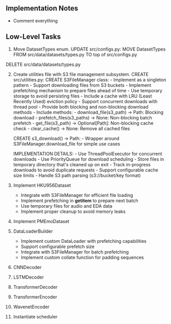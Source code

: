 

## Implementation Notes
- Comment everything



## Low-Level Tasks
1. Move DatasetTypes enum.
UPDATE src/configs.py:
    MOVE DatasetTypes FROM src/data/datasets/types.py TO top of src/configs.py

DELETE src/data/datasets/types.py

2. Create utilities file with S3 file management subsystem.
CREATE src/utilities.py:
    CREATE S3FileManager class:
        - Implement as a singleton pattern
        - Support downloading files from S3 buckets
        - Implement prefetching mechanism to prepare files ahead of time
        - Use temporary storage to avoid persisting files
        - Include a cache with LRU (Least Recently Used) eviction policy
        - Support concurrent downloads with thread pool
        - Provide both blocking and non-blocking download methods
        - Include methods:
            - download_file(s3_path) -> Path: Blocking download
            - prefetch_files(s3_paths) -> None: Non-blocking batch prefetch
            - get_file(s3_path) -> Optional[Path]: Non-blocking cache check
            - clear_cache() -> None: Remove all cached files
        
    CREATE s3_download() -> Path:
        - Wrapper around S3FileManager.download_file for simple use cases
        
    IMPLEMENTATION DETAILS:
        - Use ThreadPoolExecutor for concurrent downloads
        - Use PriorityQueue for download scheduling
        - Store files in temporary directory that's cleaned up on exit
        - Track in-progress downloads to avoid duplicate requests
        - Support configurable cache size limits
        - Handle S3 path parsing (s3://bucket/key format)

3. Implement HKU956Dataset
   - Integrate with S3FileManager for efficient file loading
   - Implement prefetching in __getitem__ to prepare next batch
   - Use temporary files for audio and EDA data
   - Implement proper cleanup to avoid memory leaks

4. Implement PMEmoDataset

5. DataLoaderBuilder
   - Implement custom DataLoader with prefetching capabilities
   - Support configurable prefetch size
   - Integrate with S3FileManager for batch prefetching
   - Implement custom collate function for padding sequences

6. CNNDecoder

7. LSTMDecoder

8. TransformerDecoder

9. TransformerEncoder

10. WavenetEncoder

11. Instantiate scheduler
